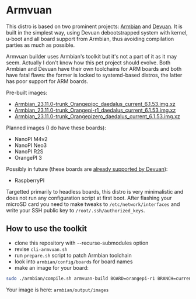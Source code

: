 # Armvuan

This distro is based on two prominent projects: [Armbian](https://www.armbian.com) and [Devuan](https://www.devuan.org).
It is built in the simplest way, using Devuan debootstrapped system with kernel,
u-boot and all board support from Armbian, thus avoiding compilation parties as much as possible.

Armvuan builder uses Armbian's toolkit but it's not a part of it as it may seem.
Actually I don't know how this pet project should evolve.
Both Armbian and Devuan have their own toolchains for ARM boards and both have fatal flaws:
the former is locked to systemd-based distros, the latter has poor support for ARM boards.

Pre-built images:
* [Armbian_23.11.0-trunk_Orangepipc_daedalus_current_6.1.53.img.xz](https://github.com/declassed-art/armvuan/releases/download/daedalus/Armbian_23.11.0-trunk_Orangepipc_daedalus_current_6.1.53.img.xz)
* [Armbian_23.11.0-trunk_Orangepi-r1_daedalus_current_6.1.53.img.xz](https://github.com/declassed-art/armvuan/releases/download/daedalus/Armbian_23.11.0-trunk_Orangepi-r1_daedalus_current_6.1.53.img.xz)
* [Armbian_23.11.0-trunk_Orangepizero_daedalus_current_6.1.53.img.xz](https://github.com/declassed-art/armvuan/releases/download/daedalus/Armbian_23.11.0-trunk_Orangepizero_daedalus_current_6.1.53.img.xz)

Planned images (I do have these boards):
* NanoPI M4v2
* NanoPI Neo3
* NanoPI R2S
* OrangePI 3

Possibly in future (these boards are [already supported by Devuan](https://arm-files.devuan.org/)):
* RaspberryPI

Targetted primarily to headless boards, this distro is very minimalistic
and does not run any configuration script at first boot.
After flashing your microSD card you need to make tweaks to `/etc/network/interfaces`
and write your SSH public key to `/root/.ssh/authorized_keys`.

## How to use the toolkit

* clone this repository with --recurse-submodules option
* revise `cli-armvuan.sh`
* run `prepare.sh` script to patch Armbian toolchain
* look into `armbian/config/boards` for board names
* make an image for your board:
``` bash
sudo ./armbian/compile.sh armvuan-build BOARD=orangepi-r1 BRANCH=current RELEASE=daedalus
```

Your image is here: `armbian/output/images`
